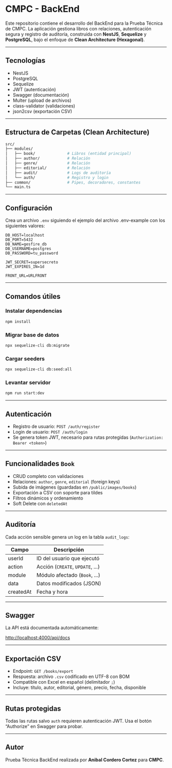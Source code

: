 # CMPC - BackEnd

Este repositorio contiene el desarrollo del BackEnd para la Prueba Técnica de CMPC. La aplicación gestiona libros con relaciones, autenticación segura y registro de auditoría, construida con **NestJS**, **Sequelize** y **PostgreSQL**, bajo el enfoque de **Clean Architecture (Hexagonal)**.

---

## Tecnologías

- NestJS
- PostgreSQL
- Sequelize
- JWT (autenticación)
- Swagger (documentación)
- Multer (upload de archivos)
- class-validator (validaciones)
- json2csv (exportación CSV)

---

## Estructura de Carpetas (Clean Architecture)

```bash
src/
├── modules/
│   ├── book/              # Libros (entidad principal)
│   ├── author/            # Relación
│   ├── genre/             # Relación
│   ├── editorial/         # Relación
│   ├── audit/             # Logs de auditoría
│   └── auth/              # Registro y login
├── common/                # Pipes, decoradores, constantes
└── main.ts
```

---

## Configuración

Crea un archivo `.env` siguiendo el ejemplo del archivo .env-example con los siguientes valores:

```env
DB_HOST=localhost
DB_PORT=5432
DB_NAME=gesfire_db
DB_USERNAME=postgres
DB_PASSWORD=tu_password

JWT_SECRET=supersecreto
JWT_EXPIRES_IN=1d

FRONT_URL=URLFRONT
```

---

## Comandos útiles

### Instalar dependencias

```bash
npm install
```

### Migrar base de datos

```bash
npx sequelize-cli db:migrate
```

### Cargar seeders

```bash
npx sequelize-cli db:seed:all
```

### Levantar servidor

```bash
npm run start:dev
```

---

## Autenticación

- Registro de usuario: `POST /auth/register`
- Login de usuario: `POST /auth/login`
- Se genera token JWT, necesario para rutas protegidas (`Authorization: Bearer <token>`)

---

## Funcionalidades `Book`

- CRUD completo con validaciones
- Relaciones: `author`, `genre`, `editorial` (foreign keys)
- Subida de imágenes (guardadas en `/public/images/books`)
- Exportación a CSV con soporte para tildes
- Filtros dinámicos y ordenamiento
- Soft Delete con `deletedAt`

---

## Auditoría

Cada acción sensible genera un log en la tabla `audit_logs`:

| Campo     | Descripción                      |
| --------- | -------------------------------- |
| userId    | ID del usuario que ejecutó       |
| action    | Acción (`CREATE`, `UPDATE`, ...) |
| module    | Módulo afectado (`Book`, ...)    |
| data      | Datos modificados (JSON)         |
| createdAt | Fecha y hora                     |

---

## Swagger

La API está documentada automáticamente:

[http://localhost:4000/api/docs](http://localhost:4000/api/docs)

---

## Exportación CSV

- Endpoint: `GET /books/export`
- Respuesta: archivo `.csv` codificado en UTF-8 con BOM
- Compatible con Excel en español (delimitador `;`)
- Incluye: título, autor, editorial, género, precio, fecha, disponible

---

## Rutas protegidas

Todas las rutas salvo `auth` requieren autenticación JWT. Usa el botón “Authorize” en Swagger para probar.

---

## Autor

Prueba Técnica BackEnd realizada por **Anibal Cordero Cortez** para **CMPC**.

